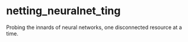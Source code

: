 # netting_neuralnet_ting
Probing the innards of neural networks, one disconnected resource at a time.
